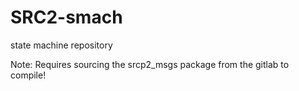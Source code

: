 # SRC2-smach
state machine repository

Note: Requires sourcing the srcp2_msgs package from the gitlab to compile!
